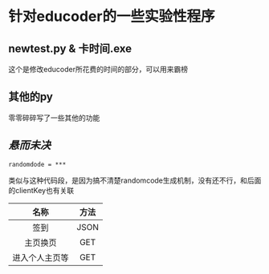 # 针对educoder的一些实验性程序
## newtest.py & 卡时间.exe
这个是修改educoder所花费的时间的部分，可以用来霸榜
## 其他的py
零零碎碎写了一些其他的功能
## *悬而未决*
```
randomdode = *** 
```
类似与这种代码段，是因为搞不清楚randomcode生成机制，没有还不行，和后面的clientKey也有关联

名称|方法
:--:|:--:
签到|JSON
主页换页|GET
进入个人主页等|GET
